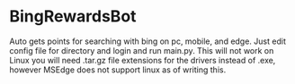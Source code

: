 # BingRewardsBot
Auto gets points for searching with bing on pc, mobile, and edge. Just edit config file for directory and login and run main.py. This will not work on Linux you will need .tar.gz file extensions for the drivers instead of .exe, however MSEdge does not support linux as of writing this.
